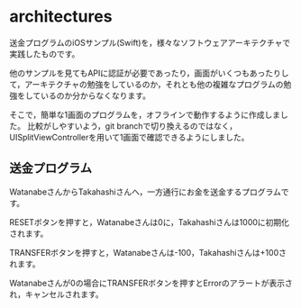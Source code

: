 # architectures

送金プログラムのiOSサンプル(Swift)を，様々なソフトウェアアーキテクチャで実践したものです。

他のサンプルを見てもAPIに認証が必要であったり，画面がいくつもあったりして，アーキテクチャの勉強をしているのか，それとも他の複雑なプログラムの勉強をしているのか分からなくなります。

そこで，簡単な1画面のプログラムを，オフラインで動作するように作成しました。
比較がしやすいよう，git branchで切り換えるのではなく，UISplitViewControllerを用いて1画面で確認できるようにしました。

## 送金プログラム

WatanabeさんからTakahashiさんへ，一方通行にお金を送金するプログラムです。


RESETボタンを押すと，Watanabeさんは0に，Takahashiさんは1000に初期化されます。

TRANSFERボタンを押すと，Watanabeさんは-100，Takahashiさんは+100されます。

Watanabeさんが0の場合にTRANSFERボタンを押すとErrorのアラートが表示され，キャンセルされます。

